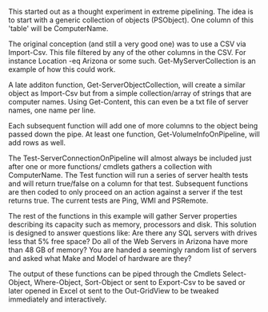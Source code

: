 This started out as a thought experiment in extreme pipelining. The idea is to start with
a generic collection of objects (PSObject). One column of this 'table' will be ComputerName.

The original conception (and still a very good one) was to use a CSV via Import-Csv. This file
filtered by any of the other columns in the CSV. For instance Location -eq Arizona or some such.
Get-MyServerCollection is an example of how this could work.

A late additon function, Get-ServerObjectCollection, will create a similar object as Import-Csv but
from a simple collection/array of strings that are computer names. Using Get-Content, this can 
even be a txt file of server names, one name per line.

Each subsequent function will add one of more columns to the object being passed down the pipe. At
least one function, Get-VolumeInfoOnPipeline, will add rows as well.

The Test-ServerConnectionOnPipeline will almost always be included just after one or more functions/
cmdlets gathers a collection with ComputerName. The Test function will run a series of server health
tests and will return true/false on a column for that test. Subsequent functions are then coded to 
only proceed on an action against a server if the test returns true. The current tests are Ping,
WMI and PSRemote.

The rest of the functions in this example will gather Server properties describing its capacity
such as memory, processors and disk. This solution is designed to answer questions like: Are there
any SQL servers with drives less that 5% free space? Do all of the Web Servers in Arizona have more
than 48 GB of memory? You are handed a seemingly random list of servers and asked what Make and Model
of hardware are they?

The output of these functions can be piped through the Cmdlets Select-Object, Where-Object, Sort-Object
or sent to Export-Csv to be saved or later opened in Excel
ot sent to the Out-GridView to be tweaked immediately and interactively.